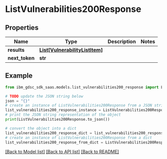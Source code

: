 # ListVulnerabilities200Response


## Properties

Name | Type | Description | Notes
------------ | ------------- | ------------- | -------------
**results** | [**List[VulnerabilityListItem]**](VulnerabilityListItem.md) |  | 
**next_token** | **str** |  | 

## Example

```python
from ibm_gdsc_sdk_saas.models.list_vulnerabilities200_response import ListVulnerabilities200Response

# TODO update the JSON string below
json = "{}"
# create an instance of ListVulnerabilities200Response from a JSON string
list_vulnerabilities200_response_instance = ListVulnerabilities200Response.from_json(json)
# print the JSON string representation of the object
print(ListVulnerabilities200Response.to_json())

# convert the object into a dict
list_vulnerabilities200_response_dict = list_vulnerabilities200_response_instance.to_dict()
# create an instance of ListVulnerabilities200Response from a dict
list_vulnerabilities200_response_from_dict = ListVulnerabilities200Response.from_dict(list_vulnerabilities200_response_dict)
```
[[Back to Model list]](../README.md#documentation-for-models) [[Back to API list]](../README.md#documentation-for-api-endpoints) [[Back to README]](../README.md)



